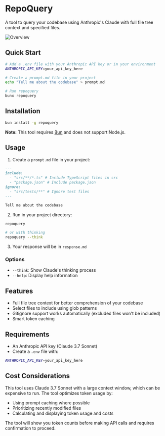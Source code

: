 # RepoQuery

A tool to query your codebase using Anthropic's Claude with full file tree context and specified files.

![Overview](https://github.com/DaleLJefferson/repoquery/blob/main/img/overview.png)

## Quick Start

```bash
# Add a .env file with your Anthropic API key or in your environment
ANTHROPIC_API_KEY=your_api_key_here

# Create a prompt.md file in your project
echo "Tell me about the codebase" > prompt.md

# Run repoquery
bunx repoquery
```

## Installation

```bash
bun install -g repoquery
```

**Note:** This tool requires [Bun](https://bun.sh) and does not support Node.js.

## Usage

1. Create a `prompt.md` file in your project:

```markdown
---
include:
  - "src/**/*.ts" # Include TypeScript files in src
  - "package.json" # Include package.json
ignore:
  - "src/tests/**" # Ignore test files
---

Tell me about the codebase
```

2. Run in your project directory:

```bash
repoquery

# or with thinking
repoquery --think
```

3. Your response will be in `response.md`

### Options

- `--think`: Show Claude's thinking process
- `--help`: Display help information

## Features

- Full file tree context for better comprehension of your codebase
- Select files to include using glob patterns
- Gitignore support works automatically (excluded files won't be included)
- Smart token caching

## Requirements

- An Anthropic API key (Claude 3.7 Sonnet)
- Create a `.env` file with:

```bash
ANTHROPIC_API_KEY=your_api_key_here
```

## Cost Considerations

This tool uses Claude 3.7 Sonnet with a large context window, which can be expensive to run. The tool optimizes token usage by:

- Using prompt caching where possible
- Prioritizing recently modified files
- Calculating and displaying token usage and costs

The tool will show you token counts before making API calls and requires confirmation to proceed.
